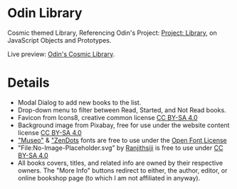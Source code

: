 # Odin Library

Cosmic themed Library, Referencing Odin's Project: [Project: Library](https://www.theodinproject.com/lessons/node-path-javascript-library), on JavaScript Objects and Prototypes.

Live preview: [Odin's Cosmic Library](https://ryleyboofa.github.io/odin-library/).

# Details
- Modal Dialog to add new books to the list.
- Drop-down menu to filter between Read, Started, and Not Read books.
- Favicon from Icons8, creative common license [CC BY-SA 4.0](https://creativecommons.org/licenses/by-sa/4.0/)
- Background image from Pixabay, free for use under the website content license [CC BY-SA 4.0](https://creativecommons.org/licenses/by-sa/4.0/)
-   ["Museo"](https://www.cufonfonts.com/font/museo) & ["ZenDots](https://www.cufonfonts.com/font/zen-dots) fonts are free to use under the [Open Font License](https://openfontlicense.org/)
-   "File:No-Image-Placeholder.svg" by [Ranjithsiji](https://commons.wikimedia.org/wiki/File:No-Image-Placeholder.svg) is free to use under [CC BY-SA 4.0](https://creativecommons.org/licenses/by-sa/4.0/)
-   All books covers, titles, and related info are owned by their respective owners. The "More Info" buttons redirect to either, the author, editor, or online bookshop page (to which I am not affiliated in anyway).
